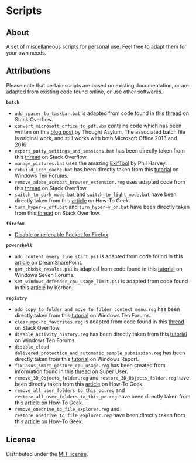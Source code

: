 # Scripts

## About

A set of miscellaneous scripts for personal use. Feel free to adapt them for your own needs.

## Attributions

Please note that certain scripts are based on existing documentation, or are adapted from existing code found online, or use other softwares.

**`batch`**

- `add_spacer_to_taskbar.bat` is adapted from code found in this [thread](https://superuser.com/questions/392061/how-to-make-a-shortcut-from-cmd) on Stack Overflow.
- `convert_microsoft_office_to_pdf.vbs` contains code which has been written on this [blog post](http://www.thoughtasylum.com/blog/2012/12/20/vbscript-to-convert-microsoft-office-files-word-excel-powerp.html) by Thought Asylum. The associated batch file is original work, and still works with both Microsoft Office 2013 and 2016.
- `export_putty_settings_and_sessions.bat` has been directly taken from this [thread](https://stackoverflow.com/questions/13023920/how-to-export-putty-sessions-list) on Stack Overflow.
- `manage_pictures.bat` uses the amazing [ExifTool](https://www.sno.phy.queensu.ca/~phil/exiftool/) by Phil Harvey.
- `rebuild_icon_cache.bat` has been directly taken from this [tutorial](https://www.tenforums.com/tutorials/5645-rebuild-icon-cache-windows-10-a.html) on Windows Ten Forums.
- `remove_adobe_acrobat_browser_extension.reg` uses adapted code from this [thread](https://stackoverflow.com/questions/6836566/batch-file-delete-all-files-and-folders-in-a-directory) on Stack Overflow.
- `switch_to_dark_mode.bat` and `switch_to_light_mode.bat` have been directly taken from this [article](https://www.howtogeek.com/356087/how-to-automatically-enable-windows-10s-dark-theme-at-night/) on How-To Geek.
- `turn_hyper-v_off.bat` and `turn_hyper-v_on.bat` have been directly taken from this [thread](https://stackoverflow.com/questions/30496116/how-to-disable-hyper-v-in-command-line) on Stack Overflow.

**`firefox`**

- [Disable or re-enable Pocket for Firefox](https://support.mozilla.org/en-US/kb/disable-or-re-enable-pocket-for-firefox)

**`powershell`**

- `add_content_every_line_start.ps1` is adapted from code found in this [article](http://www.dreamsharepoint.com/powershell-add-something-to-the-end-of-each-line-in-a-text-file/) on DreamSharePoint.
- `get_chkdsk_results.ps1` is adapted from code found in this [tutorial](https://www.sevenforums.com/tutorials/96938-check-disk-chkdsk-read-event-viewer-log.html) on Windows Seven Forums.
- `set_windows_defender_cpu_usage_limit.ps1` is adapted from code found in this [article](https://korben.info/comment-reduire-la-consommation-de-cpu-de-windows-defender.html) by Korben.

 **`registry`**

- `add_copy_to_folder_and_move_to_folder_context_menu.reg` has been directly taken from this [tutorial](https://www.tenforums.com/tutorials/29141-add-copy-folder-move-folder-context-menu-windows-10-a.html) on Windows Ten Forums.
- `clear_mpc-hc_favorites.reg` is adapted from code found in this [thread](https://stackoverflow.com/questions/7044985/how-can-i-auto-elevate-my-batch-file-so-that-it-requests-from-uac-administrator) on Stack Overflow.
- `disable_activity_history.reg` has been directly taken from this [tutorial](https://www.tenforums.com/tutorials/100341-enable-disable-collect-activity-history-windows-10-a.html) on Windows Ten Forums.
- `disable_cloud-delivered_protection_and_automatic_sample_submission.reg` has been directly taken from this [tutorial](https://windowsreport.com/disable-windows-defender-cloud-based-automatic-sample-submission/) on Windows Report.
- `fix_asus_smart_gesture_cpu_usage.reg` has been created from information found in this [thread](https://superuser.com/questions/897488/asus-smart-gesture-getting-cpu-to-3ghz) on Super User.
- `remove_3D_Objects_folder.reg` and `restore_3D_Objects_folder.reg` have been directly taken from this [article](https://www.howtogeek.com/331361/how-to-remove-the-3d-objects-folder-from-this-pc-on-windows-10/) on How-To Geek.
- `remove_all_user_folders_to_this_pc.reg` and `restore_all_user_folders_to_this_pc.reg` have been directly taken from this [article](https://www.howtogeek.com/222057/how-to-remove-the-folders-from-%E2%80%9Cthis-pc%E2%80%9D-on-windows-10/) on How-To Geek.
- `remove_onedrive_to_file_explorer.reg` and `restore_onedrive_to_file_explorer.reg` have been directly taken from this [article](https://www.howtogeek.com/225973/how-to-disable-onedrive-and-remove-it-from-file-explorer-on-windows-10/) on How-To Geek.

## License

Distributed under the [MIT license](http://opensource.org/licenses/MIT).